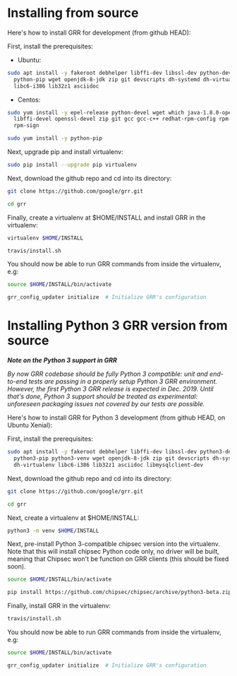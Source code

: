 # Installing from source

Here's how to install GRR for development (from github HEAD):

First, install the prerequisites:

* Ubuntu:

```bash
sudo apt install -y fakeroot debhelper libffi-dev libssl-dev python-dev \
  python-pip wget openjdk-8-jdk zip git devscripts dh-systemd dh-virtualenv \
  libc6-i386 lib32z1 asciidoc
```

* Centos:

```bash
sudo yum install -y epel-release python-devel wget which java-1.8.0-openjdk \
  libffi-devel openssl-devel zip git gcc gcc-c++ redhat-rpm-config rpm-build \
  rpm-sign

sudo yum install -y python-pip
```

Next, upgrade pip and install virtualenv:

```bash
sudo pip install --upgrade pip virtualenv
```

Next, download the github repo and cd into its directory:

```bash
git clone https://github.com/google/grr.git

cd grr
```

Finally, create a virtualenv at $HOME/INSTALL and install GRR in the virtualenv:

```bash
virtualenv $HOME/INSTALL

travis/install.sh
```

You should now be able to run GRR commands from inside the virtualenv, e.g:

```bash
source $HOME/INSTALL/bin/activate

grr_config_updater initialize  # Initialize GRR's configuration

```

# Installing Python 3 GRR version from source

***Note on the Python 3 support in GRR***

*By now GRR codebase should be fully Python 3 compatible: unit and end-to-end tests are passing in a properly setup Python 3 GRR environment. However, the first Python 3 GRR release is expected in Dec. 2019. Until that's done, Python 3 support should be treated as experimental: unforeseen packaging issues not covered by our tests are possible.*

Here's how to install GRR for Python 3 development (from github HEAD, on Ubuntu Xenial):

First, install the prerequisites:

```bash
sudo apt install -y fakeroot debhelper libffi-dev libssl-dev python3-dev \
  python3-pip python3-venv wget openjdk-8-jdk zip git devscripts dh-systemd \
  dh-virtualenv libc6-i386 lib32z1 asciidoc libmysqlclient-dev
```

Next, download the github repo and cd into its directory:

```bash
git clone https://github.com/google/grr.git

cd grr
```

Next, create a virtualenv at $HOME/INSTALL:

```bash
python3 -m venv $HOME/INSTALL
```

Next, pre-install Python 3-compatible chipsec version into the virtualenv. Note that this will install chipsec Python code only, no driver will be built, meaning that Chipsec won't be function on GRR clients (this should be fixed soon).

```bash
source $HOME/INSTALL/bin/activate

pip install https://github.com/chipsec/chipsec/archive/python3-beta.zip --install-option="--skip-driver"
```

Finally, install GRR in the virtualenv:

```bash
travis/install.sh
```

You should now be able to run GRR commands from inside the virtualenv, e.g:

```bash
source $HOME/INSTALL/bin/activate

grr_config_updater initialize  # Initialize GRR's configuration

```

